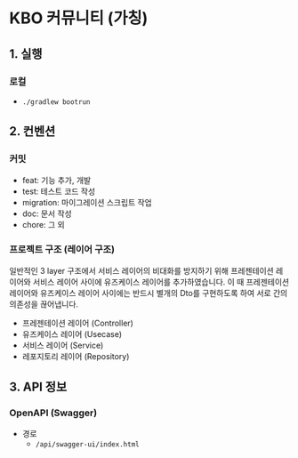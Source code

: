 # KBO 커뮤니티 (가칭)

## 1. 실행
### 로컬
- `./gradlew bootrun`

## 2. 컨벤션
### 커밋
- feat: 기능 추가, 개발
- test: 테스트 코드 작성
- migration: 마이그레이션 스크립트 작업
- doc: 문서 작성
- chore: 그 외

### 프로젝트 구조 (레이어 구조)
일반적인 3 layer 구조에서 서비스 레이어의 비대화를 방지하기 위해 프레젠테이션 레이어와 서비스 레이어 사이에 유즈케이스 레이어를 추가하였습니다.
이 때 프레젠테이션 레이어와 유즈케이스 레이어 사이에는 반드시 별개의 Dto를 구현하도록 하여 서로 간의 의존성을 끊어냅니다.
- 프레젠테이션 레이어 (Controller)
- 유즈케이스 레이어 (Usecase)
- 서비스 레이어 (Service)
- 레포지토리 레이어 (Repository)

## 3. API 정보
### OpenAPI (Swagger)
- 경로
  - `/api/swagger-ui/index.html`